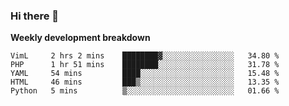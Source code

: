 ### Hi there 👋


**Weekly development breakdown**

<!--START_SECTION:waka-->
```text
VimL     2 hrs 2 mins    ████████▓░░░░░░░░░░░░░░░░   34.80 % 
PHP      1 hr 51 mins    ████████░░░░░░░░░░░░░░░░░   31.78 % 
YAML     54 mins         ████░░░░░░░░░░░░░░░░░░░░░   15.48 % 
HTML     46 mins         ███▒░░░░░░░░░░░░░░░░░░░░░   13.35 % 
Python   5 mins          ▒░░░░░░░░░░░░░░░░░░░░░░░░   01.66 % 
```
<!--END_SECTION:waka-->
